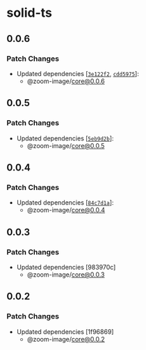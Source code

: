 # solid-ts

## 0.0.6

### Patch Changes

- Updated dependencies
  [[`3e122f2`](https://github.com/willnguyen1312/zoom-image/commit/3e122f2b02dc809adac66adf848184d1c9535818),
  [`cdd5975`](https://github.com/willnguyen1312/zoom-image/commit/cdd5975b96a55591eb5e6da4a51a5f6369761b30)]:
  - @zoom-image/core@0.0.6

## 0.0.5

### Patch Changes

- Updated dependencies
  [[`5eb9d2b`](https://github.com/willnguyen1312/zoom-image/commit/5eb9d2ba3f4c39155d5dcfd07c3cd2e5cff57c60)]:
  - @zoom-image/core@0.0.5

## 0.0.4

### Patch Changes

- Updated dependencies
  [[`84c7d1a`](https://github.com/willnguyen1312/zoom-image/commit/84c7d1a35fc390dac3896f7450e6bf1a27c495ef)]:
  - @zoom-image/core@0.0.4

## 0.0.3

### Patch Changes

- Updated dependencies [983970c]
  - @zoom-image/core@0.0.3

## 0.0.2

### Patch Changes

- Updated dependencies [1f96869]
  - @zoom-image/core@0.0.2
